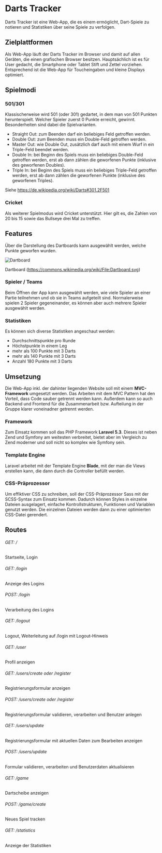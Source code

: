 # Darts Tracker
Darts Tracker ist eine Web-App, die es einem ermöglicht, Dart-Spiele zu notieren und Statistiken über seine Spiele zu verfolgen. 

## Zielplattformen
Als Web-App läuft der Darts Tracker im Browser und damit auf allen Geräten, die einen grafischen Browser besitzen. Hauptsächlich ist es für User gedacht, die Smartphone oder Tablet Stift und Zettel vorziehen. Entsprechend ist die Web-App für Toucheingaben und kleine Displays optimiert. 

## Spielmodi
### 501/301
Klassischerweise wird 501 (oder 301) gedartet, in dem man von 501 Punkten herunterspielt. Welcher Spieler zuerst 0 Punkte erreicht, gewinnt. Besonderheiten sind dabei die Spielvarianten. 

- Straight Out: zum Beenden darf ein beliebiges Feld getroffen werden.
- Double Out: zum Beenden muss ein Double-Feld getroffen werden.
- Master Out: wie Double Out, zusätzlich darf auch mit einem Wurf in ein Triple-Feld beendet werden.
- Double In: bei Beginn des Spiels muss ein beliebiges Double-Feld getroffen werden, erst ab dann zählen die geworfenen Punkte (inklusive des geworfenen Doubles).
- Triple In: bei Beginn des Spiels muss ein beliebiges Triple-Feld getroffen werden, erst ab dann zählen die geworfenen Punkte (inklusive des geworfenen Triples).

Siehe https://de.wikipedia.org/wiki/Darts#301.2F501

### Cricket
Als weiterer Spielmodus wird Cricket unterstützt. Hier gilt es, die Zahlen von 20 bis 15 sowie das Bullseye drei Mal zu treffen. 

## Features
Über die Darstellung des Dartboards kann ausgewählt werden, welche Punkte geworfen wurden. 

![Dartboard](https://upload.wikimedia.org/wikipedia/commons/4/42/Dartboard.svg)

Dartboard (https://commons.wikimedia.org/wiki/File:Dartboard.svg)

### Spieler / Teams
Beim Öffnen der App kann ausgewählt werden, wie viele Spieler an einer Partie teilnehmen und ob sie in Teams aufgeteilt sind. Normalerweise spielen 2 Spieler gegeneinander, es können aber auch mehrere Spieler ausgewählt werden. 

### Statistiken
Es können sich diverse Statistiken angeschaut werden: 
- Durchschnittspunkte pro Runde
- Höchstpunkte in einem Leg
- mehr als 100 Punkte mit 3 Darts
- mehr als 140 Punkte mit 3 Darts
- Anzahl 180 Punkte mit 3 Darts

## Umsetzung
Die Web-App inkl. der dahinter liegenden Website soll mit einem **MVC-Framework** umgesetzt werden. Das Arbeiten mit dem MVC Pattern hat den Vorteil, dass Code sauber getrennt werden kann. Außerdem kann so auch Backend und Frontend für die Zusammenarbeit bzw. Aufteilung in der Gruppe klarer voneinadner getrennt werden. 

### Framework
Zum Einsatz kommen soll das PHP Framework **Laravel 5.3**. Dieses ist neben Zend und Symfony am weitesten verbreitet, bietet aber im Vergleich zu Zend moderner und soll nicht so komplex wie Symfony sein. 

### Template Engine
Laravel arbeitet mit der Template Engine **Blade**, mit der man die Views erstellen kann, die dann durch die Controller befüllt werden. 

### CSS-Präprozessor
Um effiktiver CSS zu schreiben, soll der CSS-Präprozessor Sass mit der SCSS-Syntax zum Einsatz kommen. Dadurch können Styles in einzelne Dateien ausgelagert, einfache Kontrollstrukturen, Funktionen und Variablen genutzt werden. Die einzelnen Dateien werden dann zu einer optimierten CSS-Datei gerendert.

## Routes
###### GET: /
Startseite, Login

###### GET: /login
Anzeige des Logins

###### POST: /login
Verarbeitung des Logins

###### GET: /logout
Logout, Weiterleitung auf /login mit Logout-Hinweis

###### GET: /user
Profil anzeigen

###### GET: /users/create oder /register
Registrierungsformular anzeigen

###### POST: /users/create oder /register
Registrierungsformular validieren, verarbeiten und Benutzer anlegen

###### GET: /users/update
Registrierungsformular mit aktuellen Daten zum Bearbeiten anzeigen

###### POST: /users/update
Formular validieren, verarbeiten und Benutzerdaten aktualisieren

###### GET: /game
Dartscheibe anzeigen

###### POST: /game/create
Neues Spiel tracken

###### GET: /statistics
Anzeige der Statistiken
